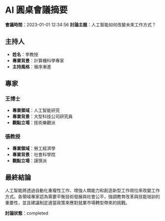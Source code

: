 # AI 圓桌會議摘要
**會議時間**：2023-01-01 12:34:56
**討論主題**：人工智能如何改變未來工作方式？

## 主持人
- **姓名**：李教授
- **專業背景**：計算機科學專家
- **主持風格**：循序漸進

## 專家

### 王博士
- **專業領域**：人工智能研究
- **專業背景**：大型科技公司研究員
- **觀點立場**：技術樂觀派

### 張教授
- **專業領域**：勞工經濟學
- **專業背景**：社會科學院
- **觀點立場**：謹慎派

## 最終結論
人工智能將透過自動化重複性工作、增強人類能力和創造新型工作崗位來改變工作方式。各領域專家認為需要平衡技術發展與社會公平，強調教育改革與技能培訓的重要性，並且建議制定適當政策來應對就業市場轉型帶來的挑戰。

**討論狀態**：completed